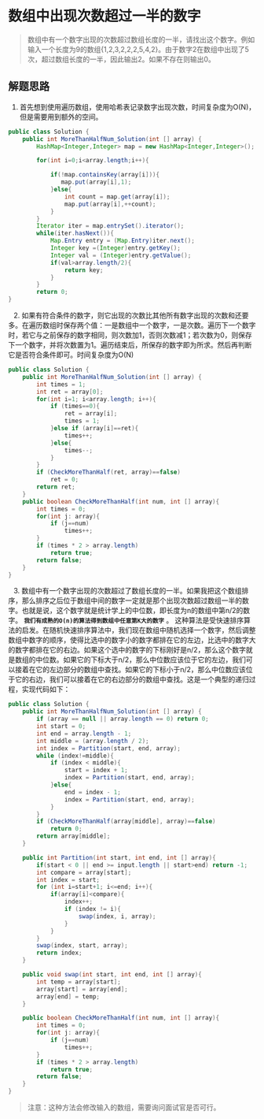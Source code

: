 # 数组中出现次数超过一半的数字

> 数组中有一个数字出现的次数超过数组长度的一半，请找出这个数字。例如输入一个长度为9的数组{1,2,3,2,2,2,5,4,2}。由于数字2在数组中出现了5次，超过数组长度的一半，因此输出2。如果不存在则输出0。

## 解题思路
1. 首先想到使用遍历数组，使用哈希表记录数字出现次数，时间复杂度为O(N)，但是需要用到额外的空间。

```java
public class Solution {
    public int MoreThanHalfNum_Solution(int [] array) {
        HashMap<Integer,Integer> map = new HashMap<Integer,Integer>();

        for(int i=0;i<array.length;i++){

            if(!map.containsKey(array[i])){
               map.put(array[i],1);
            }else{
                int count = map.get(array[i]);
                map.put(array[i],++count);
            }
        }
        Iterator iter = map.entrySet().iterator();
        while(iter.hasNext()){
            Map.Entry entry = (Map.Entry)iter.next();
            Integer key =(Integer)entry.getKey();
            Integer val = (Integer)entry.getValue();
            if(val>array.length/2){
                return key;
            }
        }
        return 0;
}
```

&ensp;
2. 如果有符合条件的数字，则它出现的次数比其他所有数字出现的次数和还要多。在遍历数组时保存两个值：一是数组中一个数字，一是次数。遍历下一个数字时，若它与之前保存的数字相同，则次数加1，否则次数减1；若次数为0，则保存下一个数字，并将次数置为1。遍历结束后，所保存的数字即为所求。然后再判断它是否符合条件即可。时间复杂度为O(N)

```java
public class Solution {
    public int MoreThanHalfNum_Solution(int [] array) {
        int times = 1;
        int ret = array[0];
        for(int i=1; i<array.length; i++){
            if (times==0){
                ret = array[i];
                times = 1;
            }else if (array[i]==ret){
                times++;
            }else{
                times--;
            }
        }
        if (CheckMoreThanHalf(ret, array)==false)
            ret = 0;
        return ret;
    }
    public boolean CheckMoreThanHalf(int num, int [] array){
        int times = 0;
        for(int j: array){
            if (j==num)
                times++;
        }
        if (times * 2 > array.length)
            return true;
        return false;
    }
}
```
&ensp;
3. 数组中有一个数字出现的次数超过了数组长度的一半。如果我把这个数组排序，那么排序之后位于数组中间的数字一定就是那个出现次数超过数组一半的数字。也就是说，这个数字就是统计学上的中位数，即长度为n的数组中第n/2的数字。 **`我们有成熟的O(n)的算法得到数组中任意第K大的数字`** 。
这种算法是受快速排序算法的启发。在随机快速排序算法中，我们现在数组中随机选择一个数字，然后调整数组中数字的顺序，使得比选中的数字小的数字都排在它的左边，比选中的数字大的数字都排在它的右边。如果这个选中的数字的下标刚好是n/2，那么这个数字就是数组的中位数。如果它的下标大于n/2，那么中位数应该位于它的左边，我们可以接着在它的左边部分的数组中查找。如果它的下标小于n/2，那么中位数应该位于它的右边，我们可以接着在它的右边部分的数组中查找。这是一个典型的递归过程，实现代码如下：

```java
public class Solution {
    public int MoreThanHalfNum_Solution(int [] array) {
        if (array == null || array.length == 0) return 0;
        int start = 0;
        int end = array.length - 1;
        int middle = (array.length / 2);
        int index = Partition(start, end, array);
        while (index!=middle){
            if (index < middle){
                start = index + 1;
                index = Partition(start, end, array);
            }else{
                end = index - 1;
                index = Partition(start, end, array);
            }
        }
        if (CheckMoreThanHalf(array[middle], array)==false)
            return 0;
        return array[middle];
    }

    public int Partition(int start, int end, int [] array){
	    if(start < 0 || end >= input.length || start>end) return -1;
        int compare = array[start];
        int index = start;
        for (int i=start+1; i<=end; i++){
            if(array[i]<compare){
                index++;
                if (index != i){
                    swap(index, i, array);
                }
            }
        }
        swap(index, start, array);
        return index;
    }

    public void swap(int start, int end, int [] array){
        int temp = array[start];
        array[start] = array[end];
        array[end] = temp;
    }

    public boolean CheckMoreThanHalf(int num, int [] array){
        int times = 0;
        for(int j: array){
            if (j==num)
                times++;
        }
        if (times * 2 > array.length)
            return true;
        return false;
    }
}
```
> 注意：这种方法会修改输入的数组，需要询问面试官是否可行。


